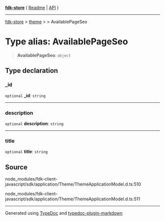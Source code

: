 [**fdk-store**](../../../README.md) ( [Readme](../../../README.md) \| [API](../../../API.md) )

---

[fdk-store](../../../API.md) > [theme](../../README.md) > [<internal>](../README.md) > AvailablePageSeo

# Type alias: AvailablePageSeo

> **AvailablePageSeo**: `object`

## Type declaration

### \_id

`optional` **\_id**: `string`

---

### description

`optional` **description**: `string`

---

### title

`optional` **title**: `string`

## Source

node_modules/fdk-client-javascript/sdk/application/Theme/ThemeApplicationModel.d.ts:510

node_modules/fdk-client-javascript/sdk/application/Theme/ThemeApplicationModel.d.ts:511

---

Generated using [TypeDoc](https://typedoc.org/) and [typedoc-plugin-markdown](https://www.npmjs.com/package/typedoc-plugin-markdown)
